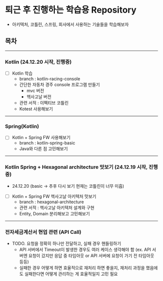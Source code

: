 # 퇴근 후 진행하는 학습용 Repository

- 아키텍처, 코틀린, 스프링, 회사에서 사용하는 기술들을 학습해보자

## 목차

---

### Kotlin (24.12.20 시작, 진행중)

- [ ] Kotlin 학습
    - branch : kotlin-racing-console
    - 간단한 자동차 경주 console 프로그램 만들기
        - mvc 버전
        - 헥사고날 버전
    - 관련 서적 : 이펙티브 코틀린
    - Kotest 사용해보기

---

### Spring(Kotlin)

- [ ] Kotlin + Spring FW 사용해보기
    - branch : kotlin-spring-basic
    - Java와 다른 점 고민해보기

---

### Kotlin Spring + Hexagonal architecture 맛보기 (24.12.19 시작, 진행중)

- 24.12.20 (basic -> 추후 다시 보기 현재는 코틀린이 너무 미흡)
- [ ] Kotlin + Spring FW 헥사고날 아키텍처 맛보기
    - branch : hexagonal-architecture
    - 관련 서적 : 헥사고날 아키텍처 설계와 구현
    - Entity, Domain 분리해보고 고민해보기

---

### 전자세금계산서 현업 관련 (API Call)

- TODO. 요청을 정확히 하나만 전달하고, 실패 경우 핸들링하기
    - API 서버에서 Timeout이 발생한 경우도 여러 케이스 생각해야 함 (ex. API 서버엔 요청이 갔지만 응답 중 타임아웃 or API 서버에 요청이 가기 전 타임아웃 등등)
    - 실패한 경우 어떻게 하면 효율적으로 재처리 하면 좋을지, 재처리 과정을 했음에도 실패한다면 어떻게 관리하는 게 효율적일지 고민 필요